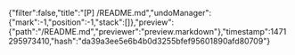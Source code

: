 {"filter":false,"title":"[P] /README.md","undoManager":{"mark":-1,"position":-1,"stack":[]},"preview":{"path":"/README.md","previewer":"preview.markdown"},"timestamp":1471295973410,"hash":"da39a3ee5e6b4b0d3255bfef95601890afd80709"}